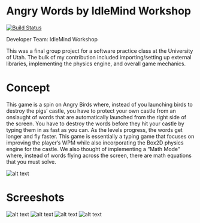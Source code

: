 # Angry Words by IdleMind Workshop #

[![Build Status](https://travis-ci.com/portfolio/blob/master.svg?token=WuC56fXiyqxaNUHtQCUs&branch=master)](https://travis-ci.com/portfolio/blob/master)

Developer Team: IdleMind Workshop

This was a final group project for a software practice class at the University of Utah.  The bulk of my contribution included importing/setting up external libraries, implementing the physics engine, and overall game mechanics. 

# Concept #

This game is a spin on Angry Birds where, instead of you launching birds to destroy the pigs’ castle, you have to protect your own castle from an onslaught of words that are automatically launched from the right side of the screen. You have to destroy the words before they hit your castle by typing them in as fast as you can. As the levels progress, the words get longer and fly faster. This game is essentially a typing game that focuses on improving the player’s WPM while also incorporating the Box2D physics engine for the castle. We also thought of implementing a “Math Mode” where, instead of words flying across the screen, there are math equations that you must solve.

![alt text](https://github.com/ktingey/portfolio/blob/master/app.edu/Angry%20Words%20concept%20art.png "Angry Words Game Concept Art")

# Screeshots #

![alt text](https://github.com/ktingey/portfolio/blob/master/app.edu/Screenshots/screenshot1.png "Screenshot 1")
![alt text](https://github.com/ktingey/portfolio/blob/master/app.edu/Screenshots/screenshot2.png "Screenshot 2")
![alt text](https://github.com/ktingey/portfolio/blob/master/app.edu/Screenshots/screenshot3.png "Screenshot 3")
![alt text](https://github.com/ktingey/portfolio/blob/master/app.edu/Screenshots/screenshot4.png "Screenshot 4")
